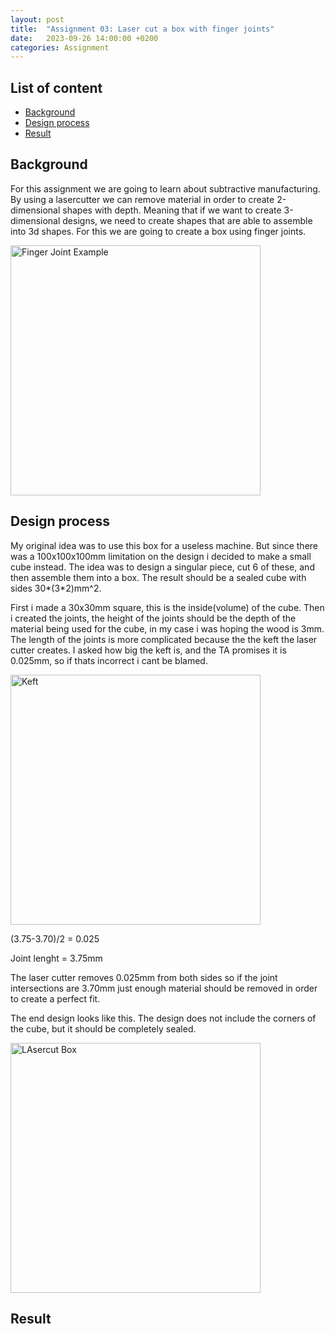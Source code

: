 ```yaml
---
layout: post
title:  "Assignment 03: Laser cut a box with finger joints"
date:   2023-09-26 14:00:00 +0200
categories: Assignment
--- 
```


## List of content

- [Background](#background)
- [Design process](#design-process)
- [Result](#result)


## Background

For this assignment we are going to learn about subtractive manufacturing. By using a lasercutter we can remove material in order to create 2-dimensional shapes with depth. Meaning that if we want to create 3-dimensional designs, we need to create shapes that are able to assemble into 3d shapes. For this we are going to create a box using finger joints.

<img src="{{ '/assets/images/finger_joint_example.png' | prepend: site.baseurl | prepend: site.url}}" alt="Finger Joint Example" height=400px/>

## Design process

My original idea was to use this box for a useless machine. But since there was a 100x100x100mm limitation on the design i decided to make a small cube instead. The idea was to design a singular piece, cut 6 of these, and then assemble them into a box. The result should be a sealed cube with sides 30\*(3*2)mm^2.

First i made a 30x30mm square, this is the inside(volume) of the cube. Then i created the joints, the height of the joints should be the depth of the material being used for the cube, in my case i was hoping the wood is 3mm. The length of the joints is more complicated because the the keft the laser cutter creates. I asked how big the keft is, and the TA promises it is 0.025mm, so if thats incorrect i cant be blamed. 

<img src="{{ '/assets/images/keft.png' | prepend: site.baseurl | prepend: site.url}}" alt="Keft" height=400px/>

(3.75-3.70)/2 = 0.025

Joint lenght = 3.75mm

The laser cutter removes 0.025mm from both sides so if the joint intersections are 3.70mm just enough material should be removed in order to create a perfect fit.

The end design looks like this. The design does not include the corners of the cube, but it should be completely sealed.

<img src="{{ '/assets/images/lasercut_box.png' | prepend: site.baseurl | prepend: site.url}}" alt="LAsercut Box" height=400px/>

## Result